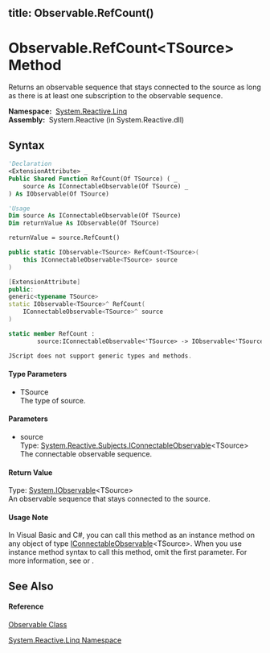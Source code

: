 title: Observable.RefCount<TSource>()
---
# Observable.RefCount\<TSource\> Method

Returns an observable sequence that stays connected to the source as long as there is at least one subscription to the observable sequence.

**Namespace:**  [System.Reactive.Linq](System.Reactive.Linq/System.Reactive.Linq)  
**Assembly:**  System.Reactive (in System.Reactive.dll)

## Syntax

```vb
'Declaration
<ExtensionAttribute> _
Public Shared Function RefCount(Of TSource) ( _
    source As IConnectableObservable(Of TSource) _
) As IObservable(Of TSource)
```

```vb
'Usage
Dim source As IConnectableObservable(Of TSource)
Dim returnValue As IObservable(Of TSource)

returnValue = source.RefCount()
```

```csharp
public static IObservable<TSource> RefCount<TSource>(
    this IConnectableObservable<TSource> source
)
```

```c++
[ExtensionAttribute]
public:
generic<typename TSource>
static IObservable<TSource>^ RefCount(
    IConnectableObservable<TSource>^ source
)
```

```fsharp
static member RefCount : 
        source:IConnectableObservable<'TSource> -> IObservable<'TSource> 
```

```javascript
JScript does not support generic types and methods.
```

#### Type Parameters

- TSource  
  The type of source.

#### Parameters

- source  
  Type: [System.Reactive.Subjects.IConnectableObservable](IConnectableObservable/IConnectableObservable(T))\<TSource\>  
  The connectable observable sequence.

#### Return Value

Type: [System.IObservable](https://msdn.microsoft.com/en-us/library/Dd990377)\<TSource\>  
An observable sequence that stays connected to the source.

#### Usage Note

In Visual Basic and C\#, you can call this method as an instance method on any object of type [IConnectableObservable](IConnectableObservable/IConnectableObservable(T))\<TSource\>. When you use instance method syntax to call this method, omit the first parameter. For more information, see [](https://msdn.microsoft.com/en-us/library/Bb384936) or [](https://msdn.microsoft.com/en-us/library/Bb383977).

## See Also

#### Reference

[Observable Class](Observable/Observable)

[System.Reactive.Linq Namespace](System.Reactive.Linq/System.Reactive.Linq)
